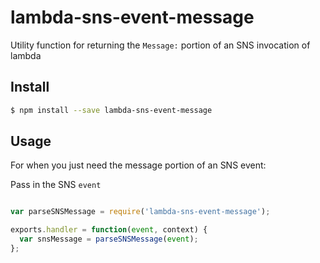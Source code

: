 # lambda-sns-event-message
Utility function for returning the `Message:` portion of an SNS invocation of lambda

## Install
```sh
$ npm install --save lambda-sns-event-message
```

## Usage
For when you just need the message portion of an SNS event:

Pass in the SNS `event`
```js

var parseSNSMessage = require('lambda-sns-event-message');

exports.handler = function(event, context) {
  var snsMessage = parseSNSMessage(event);
};
```